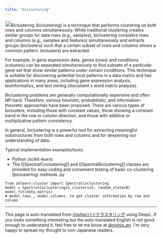 ```yaml
---
title: "biclustering"
---
```


<img src='https://scrapbox.io/api/pages/nishio-en/o1 Pro/icon' alt='o1 Pro.icon' height="19.5"/>Biclustering (biclustering) is a technique that performs clustering on both rows and columns simultaneously. While traditional clustering creates similar groups for data rows (e.g., samples), biclustering considers rows and columns (e.g., samples and features) simultaneously and extracts groups (biclusters) such that a certain subset of rows and columns shows a common pattern. biclusters) are extracted.

For example, in gene expression data, genes (rows) and conditions (columns) can be separated simultaneously to find subsets of a particular gene set that show similar patterns under certain conditions. This technique is suitable for discovering potential local patterns in a data matrix and has applications in many areas, including gene expression analysis, bioinformatics, and text mining (document x word matrix analysis).

Biclustering problems are generally computationally expensive and often NP-hard. Therefore, various heuristic, probabilistic, and information-theoretic approaches have been proposed. There are various types of biclusters, including those with constant values, those showing a constant trend in the row or column direction, and those with additive or multiplicative pattern consistency.

In general, biclustering is a powerful tool for extracting meaningful substructures from both rows and columns and for deepening our understanding of data.

Typical implementation examples/tools:
- Python (scikit-learn)
- The [[SpectralCoclustering]] and [[SpectralBiclustering]] classes are provided for easy coding and convenient testing of basic co-clustering (biclustering) methods.
py

```
from sklearn.cluster import SpectralCoclustering
model = SpectralCoclustering(n_clusters=5, random_state=0)
model.fit(data_matrix)
# model.rows_, model.columns_ to get cluster information by row and column
```



---
This page is auto-translated from [/nishio/バイクラスタリング](https://scrapbox.io/nishio/バイクラスタリング) using DeepL. If you looks something interesting but the auto-translated English is not good enough to understand it, feel free to let me know at [@nishio_en](https://twitter.com/nishio_en). I'm very happy to spread my thought to non-Japanese readers.